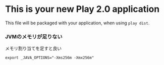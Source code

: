 This is your new Play 2.0 application
=====================================

This file will be packaged with your application, when using `play dist`.

### JVMのメモリが足りない

メモリ割り当てを足すと良い

    export _JAVA_OPTIONS="-Xms256m -Xmx256m"


